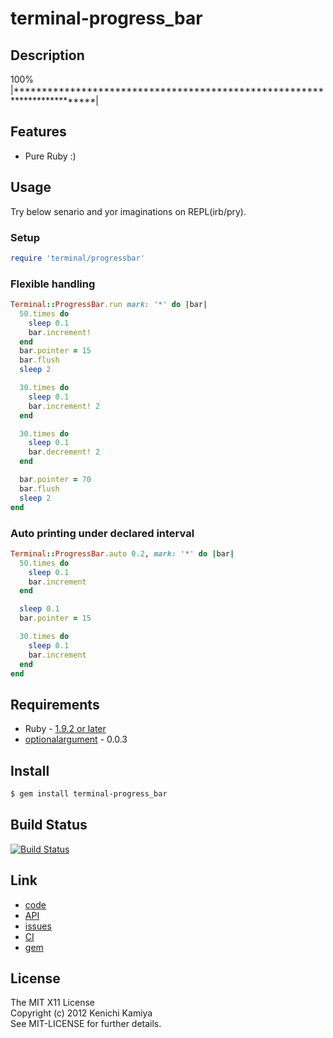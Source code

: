 terminal-progress_bar
=======================

Description
------------

100% |*************************************************************************|

Features
--------

* Pure Ruby :)

Usage
-----

Try below senario and yor imaginations on REPL(irb/pry).

### Setup

```ruby
require 'terminal/progressbar'
```

### Flexible handling

```ruby
Terminal::ProgressBar.run mark: '*' do |bar|
  50.times do
    sleep 0.1
    bar.increment!
  end
  bar.pointer = 15
  bar.flush
  sleep 2

  30.times do
    sleep 0.1
    bar.increment! 2
  end

  30.times do
    sleep 0.1
    bar.decrement! 2
  end

  bar.pointer = 70
  bar.flush
  sleep 2
end
```

### Auto printing under declared interval

```ruby
Terminal::ProgressBar.auto 0.2, mark: '*' do |bar|
  50.times do
    sleep 0.1
    bar.increment
  end

  sleep 0.1
  bar.pointer = 15

  30.times do
    sleep 0.1
    bar.increment
  end
end
```

Requirements
-------------

* Ruby - [1.9.2 or later](http://travis-ci.org/#!/kachick/terminal-progress_bar)
* [optionalargument](https://github.com/kachick/optionalargument) - 0.0.3

Install
-------

```bash
$ gem install terminal-progress_bar
```

Build Status
------------

[![Build Status](https://secure.travis-ci.org/kachick/terminal-progress_bar.png)](http://travis-ci.org/kachick/terminal-progress_bar)

Link
----

* [code](https://github.com/kachick/terminal-progress_bar)
* [API](http://kachick.github.com/terminal-progress_bar/yard/frames.html)
* [issues](https://github.com/kachick/terminal-progress_bar/issues)
* [CI](http://travis-ci.org/#!/kachick/terminal-progress_bar)
* [gem](https://rubygems.org/gems/terminal-progress_bar)

License
--------

The MIT X11 License  
Copyright (c) 2012 Kenichi Kamiya  
See MIT-LICENSE for further details.

